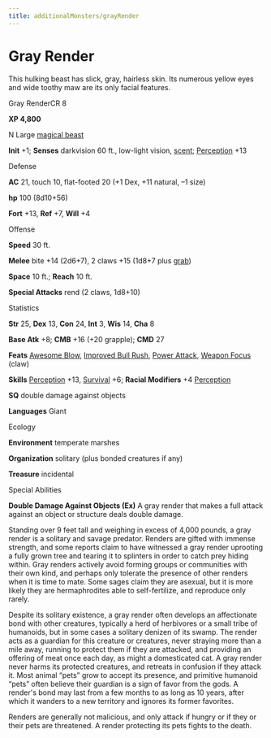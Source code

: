 ```yaml
---
title: additionalMonsters/grayRender
---
```

# Gray Render

This hulking beast has slick, gray, hairless skin. Its numerous yellow eyes and wide toothy maw are its only facial features.

Gray RenderCR 8

**XP 4,800**

N Large [magical beast](monsters/creatureTypes#_magical-beast)

**Init** +1; **Senses** darkvision 60 ft., low-light vision, [scent](monsters/universalMonsterRules#_scent); [Perception](additionalMonsters/../skills/perception#_perception) +13

Defense

**AC** 21, touch 10, flat-footed 20 (+1 Dex, +11 natural, –1 size)

**hp** 100 (8d10+56)

**Fort** +13, **Ref** +7, **Will** +4

Offense

**Speed** 30 ft.

**Melee** bite +14 (2d6+7), 2 claws +15 (1d8+7 plus [grab](monsters/universalMonsterRules#_grab))

**Space** 10 ft.; **Reach** 10 ft.

**Special Attacks** rend (2 claws, 1d8+10)

Statistics

**Str** 25, **Dex** 13, **Con** 24, **Int** 3, **Wis** 14, **Cha** 8

**Base Atk** +8; **CMB** +16 (+20 grapple); **CMD** 27

**Feats** [Awesome Blow](additionalMonsters/../monsters/monsterFeats#_awesome-blow), [Improved Bull Rush](additionalMonsters/../feats#_improved-bull-rush), [Power Attack](additionalMonsters/../feats#_power-attack), [Weapon Focus](additionalMonsters/../feats#_weapon-focus) (claw)

**Skills** [Perception](additionalMonsters/../skills/perception#_perception) +13, [Survival](additionalMonsters/../skills/survival#_survival) +6; **Racial Modifiers** +4 [Perception](additionalMonsters/../skills/perception#_perception)

**SQ** double damage against objects

**Languages** Giant

Ecology

**Environment** temperate marshes

**Organization** solitary (plus bonded creatures if any)

**Treasure** incidental

Special Abilities

**Double Damage Against Objects (Ex)** A gray render that makes a full attack against an object or structure deals double damage.

Standing over 9 feet tall and weighing in excess of 4,000 pounds, a gray render is a solitary and savage predator. Renders are gifted with immense strength, and some reports claim to have witnessed a gray render uprooting a fully grown tree and tearing it to splinters in order to catch prey hiding within. Gray renders actively avoid forming groups or communities with their own kind, and perhaps only tolerate the presence of other renders when it is time to mate. Some sages claim they are asexual, but it is more likely they are hermaphrodites able to self-fertilize, and reproduce only rarely.

Despite its solitary existence, a gray render often develops an affectionate bond with other creatures, typically a herd of herbivores or a small tribe of humanoids, but in some cases a solitary denizen of its swamp. The render acts as a guardian for this creature or creatures, never straying more than a mile away, running to protect them if they are attacked, and providing an offering of meat once each day, as might a domesticated cat. A gray render never harms its protected creatures, and retreats in confusion if they attack it. Most animal “pets” grow to accept its presence, and primitive humanoid “pets” often believe their guardian is a sign of favor from the gods. A render's bond may last from a few months to as long as 10 years, after which it wanders to a new territory and ignores its former favorites.

Renders are generally not malicious, and only attack if hungry or if they or their pets are threatened. A render protecting its pets fights to the death.

